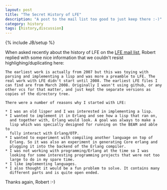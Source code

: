 ```yaml
---
layout: post
title: "The Secret History of LFE"
description: "A post to the mail list too good to just keep there :-)"
category: history
tags: [history,discussion]
---
```

{% include JB/setup %}

When asked recently about the history of LFE on the <a href="https://groups.google.com/d/msg/lisp-flavoured-erlang/XA5HeLbQQDk/Jdbf0KJV7dUJ">LFE mail list</a>,
Robert replied with some nice information that we couldn't resist highlighing/duplicating here:

	The earliest work is actually from 2007 but this was toying with
	parsing and implementing a lisp and was more a preamble to LFE. The
	real work with LFE didn't start until 2008. The earliest LFE files I
	can find are from March 2008. Originally I wasn't using github, or any
	other vcs for that matter, and just kept the separate versions as
	copies of the directory tree.

	There were a number of reasons why I started with LFE:

	* I was an old lisper and I was interested in implementing a lisp.
	* I wanted to implement it in Erlang and see how a lisp that ran on,
	  and together with, Erlang would look. A goal was always to make a
	  lisp which was specially designed for running on the BEAM and able to
	  fully interact with Erlang/OTP.
	* I wanted to experiment with compiling another language on top of
	  Erlang. So it was also an experiment in generating Core erlang and
	  plugging it into the backend of the Erlang compiler.
	* I was not working with programming/Erlang at the time so I was
	  looking for some interesting programming projects that were not too
	  large to do in my spare time.
	* I like implementing languages.
	* I also thought it would be a fun problem to solve. It contains many
	  different parts and is quite open ended.

Thanks again, Robert :-)


